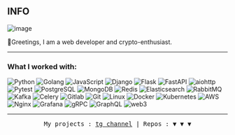 
## INFO 
![image](https://github.com/DefaultPerson/DefaultPerson/assets/128322405/6e7455db-38d2-40da-a047-1140b2219e2d)

👋Greetings, I am a web developer and crypto-enthusiast.

<hr>

### What I worked with:

![Python](https://img.shields.io/badge/-Python-090909?style=for-the-badge&logo=Python&logoColor=ADBAC7)
![Golang](https://img.shields.io/badge/-Golang-090909?style=for-the-badge&logo=Go&logoColor=ADBAC7)
![JavaScript](https://img.shields.io/badge/-JavaScript-090909?style=for-the-badge&logo=JavaScript&logoColor=ADBAC7)
![Django](https://img.shields.io/badge/-Django&DRF-ADBAC7?style=for-the-badge&logo=Django&logoColor=090909)
![Flask](https://img.shields.io/badge/-Flask-ADBAC7?style=for-the-badge&logo=Flask&logoColor=090909)
![FastAPI](https://img.shields.io/badge/-FastAPI-ADBAC7?style=for-the-badge&logo=FastAPI&logoColor=090909)
![aiohttp](https://img.shields.io/badge/-aiohttp-ADBAC7?style=for-the-badge&logo=aiohttp&logoColor=090909)
![Pytest](https://img.shields.io/badge/-Pytest-ADBAC7?style=for-the-badge&logo=Pytest&logoColor=090909)
![PostgreSQL](https://img.shields.io/badge/-PostgreSQL-090909?style=for-the-badge&logo=PostgreSQL&logoColor=c9c9c9)
![MongoDB](https://img.shields.io/badge/-MongoDB-090909?style=for-the-badge&logo=MongoDB&logoColor=ADBAC7)
![Redis](https://img.shields.io/badge/-Redis-090909?style=for-the-badge&logo=Redis&logoColor=ADBAC7)
![Elasticsearch](https://img.shields.io/badge/-Elasticsearch-090909?style=for-the-badge&logo=Elasticsearch&logoColor=c9c9c9)
![RabbitMQ](https://img.shields.io/badge/-RabbitMQ-ADBAC7?style=for-the-badge&logo=RabbitMQ&logoColor=090909)
![Kafka](https://img.shields.io/badge/-Kafka-ADBAC7?style=for-the-badge&logo=ApacheKafka&logoColor=090909)
![Celery](https://img.shields.io/badge/-Celery-ADBAC7?style=for-the-badge&logo=Celery&logoColor=090909)
![Gitlab](https://img.shields.io/badge/-Gitlab-090909?style=for-the-badge&logo=Gitlab&logoColor=ADBAC7)
![Git](https://img.shields.io/badge/-Git-090909?style=for-the-badge&logo=Git&logoColor=ADBAC7)
![Linux](https://img.shields.io/badge/-Linux-ADBAC7?style=for-the-badge&logo=Linux&logoColor=090909)
![Docker](https://img.shields.io/badge/-Docker-ADBAC7?style=for-the-badge&logo=Docker&logoColor=090909)
![Kubernetes](https://img.shields.io/badge/-Kubernetes-ADBAC7?style=for-the-badge&logo=Kubernetes&logoColor=090909)
![AWS](https://img.shields.io/badge/-AWS-090909?style=for-the-badge&logo=amazon&logoColor=ADBAC7)
![Nginx](https://img.shields.io/badge/-Nginx-090909?style=for-the-badge&logo=Nginx&logoColor=ADBAC7)
![Grafana](https://img.shields.io/badge/-Grafana-090909?style=for-the-badge&logo=Grafana&logoColor=ADBAC7)
![gRPC](https://img.shields.io/badge/-gRPC-090909?style=for-the-badge&logo=Google&logoColor=ADBAC7)
![GraphQL](https://img.shields.io/badge/-GraphQL-090909?style=for-the-badge&logo=GraphQL&logoColor=ADBAC7)
![web3](https://img.shields.io/badge/-web3.py&Blockchain-ADBAC7?style=for-the-badge&logo=Ethereum&logoColor=090909)



<hr>
<p align="center"><samp>My projects : <a href="https://t.me/dead_blog">tg channel<a>    |    Repos : ▼ ▼ ▼ </samp></p>
